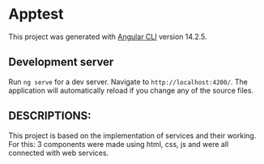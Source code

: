 # Apptest

This project was generated with [Angular CLI](https://github.com/angular/angular-cli) version 14.2.5.

## Development server

Run `ng serve` for a dev server. Navigate to `http://localhost:4200/`. The application will automatically reload if you change any of the source files.

## DESCRIPTIONS:

This project is based on the implementation of services and their working.
For this: 
3 components were made using html, css, js and were all connected with web services.
